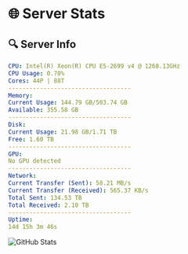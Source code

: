 # 🌐 Server Stats
## 🔍 Server Info
```yaml
CPU: Intel(R) Xeon(R) CPU E5-2699 v4 @ 1268.13GHz
CPU Usage: 0.70%
Cores: 44P | 88T
-----------------------------------
Memory:
Current Usage: 144.79 GB/503.74 GB
Available: 355.58 GB
-----------------------------------
Disk:
Current Usage: 21.98 GB/1.71 TB
Free: 1.60 TB
-----------------------------------
GPU:
No GPU detected
-----------------------------------
Network:
Current Transfer (Sent): 58.21 MB/s
Current Transfer (Received): 565.37 KB/s
Total Sent: 134.53 TB
Total Received: 2.10 TB
-----------------------------------
Uptime:
14d 15h 3m 46s
```
![GitHub Stats](https://img.shields.io/badge/Updated-2025-02-22_13:47:04-blue)
